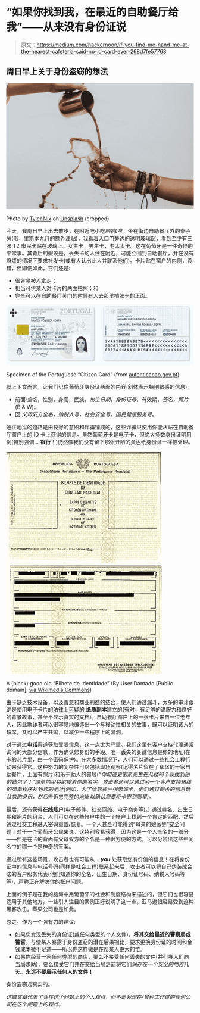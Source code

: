 # “如果你找到我，在最近的自助餐厅给我”——从来没有身份证说

> 原文：<https://medium.com/hackernoon/if-you-find-me-hand-me-at-the-nearest-cafeteria-said-no-id-card-ever-268d7fe57768>

## 周日早上关于身份盗窃的想法

![](img/541c80e66a8bf03a68746c696d7e2e38.png)

Photo by [Tyler Nix](https://unsplash.com/photos/mMXsCA-IKJQ?utm_source=unsplash&utm_medium=referral&utm_content=creditCopyText) on [Unsplash](https://unsplash.com/?utm_source=unsplash&utm_medium=referral&utm_content=creditCopyText) (cropped)

今天，我周日早上出去散步，在附近吃小吃/喝咖啡。坐在街边自助餐厅外的桌子旁(哦，里斯本九月的额外津贴)，我看着入口门旁边的透明玻璃窗，看到至少有三张 T2 市民卡贴在玻璃上。女生卡，男生卡，老太太卡。这在葡萄牙是一件奇怪的平常事。其背后的假设是，丢失卡的人住在附近，可能会回到自助餐厅，并在没有麻烦的情况下要求补发卡(或有人认出此人并联系他们)。卡片贴在窗户的内侧，没错，但即使如此，它们还是:

*   很容易被人拿走；
*   相当可供某人对卡片的两面拍照；和
*   完全可以在自助餐厅关门的时候有人去那里拍张卡的正面。

![](img/ddc2a7235bb34e5d86ad57c6aef14305.png)

Specimen of the Portuguese “Citizen Card” (from [autenticacao.gov.pt](https://www.autenticacao.gov.pt/o-cartao-de-cidadao))

就上下文而言，让我们记住葡萄牙身份证两面的内容(斜体表示特别敏感的信息):

*   前面:*全名*，性别，身高，民族，*出生日期*，*身份证号*，有效期，*签名，照片* (B & W)。
*   回:*父母双方全名，纳税人号，社会安全号，国民健康服务号*。

通往地狱的道路是由良好的意图和诈骗铺成的，这些诈骗只使用你能从贴在自助餐厅窗户上的 ID 卡上获得的信息。虽然葡萄牙卡是电子卡，但绝大多数身份证明用例(特别强调… **银行**！)仍然像我们没有留下那张丑陋的黄色纸身份证一样被处理。

![](img/3946a85876299743a627e29d8aa64462.png)

A (blank) good old “Bilhete de Identidade” (By User:Dantadd [Public domain], [via Wikimedia Commons](https://commons.wikimedia.org/wiki/File:BIPT.jpg))

由于缺乏技术设备，以及善意和商业利益的结合，使人们通过漏斗，太多的审计跟踪是使用电子卡片的[法律上可疑的](http://visao.sapo.pt/actualidade/sociedade/2017-04-15-Sabe-o-que-fazer-se-lhe-pedirem-uma-copia-do-Cartao-do-Cidadao-) **纸质副本**建立的(有时，有足够的说服力和良好的背景故事，甚至不显示真实的文档)。自助餐厅窗户上的一张卡片来自一位老年人，因此欺诈者可以很容易地编造出一个与移动性相关的故事，既可以证明该人的缺席，又可以产生共鸣，以减少一些程序上的漏洞。

对于通过**电话**渠道获取受限信息，这一点尤为严重。我们这里有客户支持代理通常询问的大部分信息，作为确认您身份的手段。唯一丢失的关键信息是你的地址(在卡的芯片里，由一个密码保护)。在大多数情况下，人们可以通过一些社会工程行动来获得它。这种努力的复杂性可以包括现场观察(记得名片留在了*街区*的一家自助餐厅，上面有照片)和乐于助人的邻居(*“你知道史密斯先生在几楼吗？我找到他的钱包了！”简单地用谷歌搜索你的名字。攻击者还可以通过*另一个*客户支持热线的简单程序找到您的地址(例如，为了给您换一张忠诚卡，他们通过剩余的信息确认您的身份，然后*告诉您完整的地址*以确认您要将卡寄到哪里)。*

最后，还有获得**在线账户**(电子邮件、社交网络、电子商务等)。).通过姓名、出生日期和照片的组合，人们可以在这些帐户中的一个帐户上找到一个肯定的匹配，然后通过社交工程进入密码重置/恢复。一个人甚至可能得到“母亲的娘家姓”[安全](https://hackernoon.com/tagged/security)问题！对于一个葡萄牙公民来说，这特别容易获得，因为这是一个人全名的一部分——但是在卡的背面有父母双方的全名是一种很方便的方式，可以分辨出这些中间名中的哪一个是神奇的答案。

通过所有这些场景，攻击者也有可能从… ***you*** 处获取您有价值的信息！在将身份证中的信息与电话号码(同样是社会工程)联系起来后，攻击者可以将自己伪装成合法的客户服务代表(他们知道你的全名、出生日期、身份证号码、纳税人号码等等)，声称正在解决你的帐户问题。

上面的例子是在我的脑海中用葡萄牙的社会和制度结构来描述的，但它们也很容易适用于其他地方，一些引人注目的案例正好说明了这一点。亚马逊很容易受到这种黑客攻击。苹果公司也是如此。

总之，作为一个强有力的建议:

*   如果您发现丢失的身份证(或任何类型的个人文件)，**将其交给最近的警察局或警官**。与使某人暴露于身份盗窃的潜在后果相比，要求更换身份证的时间和金钱成本微不足道——所以你这样做是在帮某人更大的忙。
*   如果你经营一家任何类型的商店，要么不接受任何丢失的文件(并引导人们向当局求助)，要么接受它们并在交给当局之前将它们*保存在一个安全的地方*几天。**永远不要展示任何人的文件！**

身份盗窃*是*真实的。

*这篇文章代表了我在这个问题上的个人观点，而不是我现在/曾经工作过的任何公司在这个问题上的观点。*